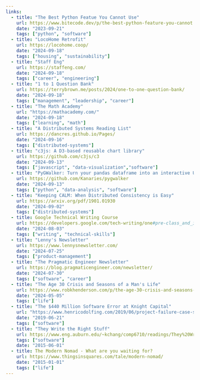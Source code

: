 ```yaml
---
links:
  - title: "The Best Python Featue You Cannot Use"
    url: https://www.bitecode.dev/p/the-best-python-feature-you-cannot
    date: "2023-09-21"
    tags: ["python", "software"]
  - title: "LocoHome Retrofit"
    url: https://locohome.coop/
    date: "2024-09-18"
    tags: ["housing", "sustainability"]
  - title: "Staff Eng"
    url: https://staffeng.com/
    date: "2024-09-18"
    tags: ["career", "engineering"]
  - title: "1 to 1 Question Bank"
    url: https://terrybrown.me/posts/2024/one-to-one-question-bank/
    date: "2024-09-18"
    tags: ["management", "leadership", "career"]
  - title: "The Math Academy"
    url: "https://mathacademy.com/"
    date: "2024-09-18"
    tags: ["learning", "math"]
  - title: "A Distributed Systems Reading List"
    url: https://dancres.github.io/Pages/
    date: "2024-09-16"
    tags: ["distributed-systems"]
  - title: "c3js: A D3-based reusable chart library"
    url: https://github.com/c3js/c3
    date: "2024-09-13"
    tags: ["javascript", "data-visualization","software"]
  - title: "PyGWalker: Turn your pandas dataframe into an interactive UI for visual analysis"
    url: https://github.com/Kanaries/pygwalker
    date: "2024-09-13"
    tags: ["python", "data-analysis", "software"]
  - title: "Keeping CALM: When Distributed Consistency is Easy"
    url: https://arxiv.org/pdf/1901.01930
    date: "2024-09-02"
    tags: ["distributed-systems"]
  - title: Google Technical Writing Course
    url: https://developers.google.com/tech-writing/one#pre-class_and_in-class_components
    date: "2024-08-03"
    tags: ["writing", "technical-skills"]
  - title: "Lenny's Newsletter"
    url: https://www.lennysnewsletter.com/
    date: "2024-07-25"
    tags: ["product-management"]
  - title: "The Pragmatic Engineer Newsletter"
    url: https://blog.pragmaticengineer.com/newsletter/
    date: "2024-07-30"
    tags: ["software", "career"]
  - title: "The Age 30 Crisis and Seasons of a Man's Life"
    url: https://www.robkhenderson.com/p/the-age-30-crisis-and-seasons-of
    date: "2024-05-05"
    tags: ["life"]
  - title: "The $440 Million Software Error at Knight Capital"
    url: "https://www.henricodolfing.com/2019/06/project-failure-case-study-knight-capital.html"
    date: "2019-06-21"
    tags: ["software"]
  - title: "They Write the Right Stuff"
    url: https://www.eng.auburn.edu/~kchang/comp6710/readings/They%20Write%20the%20Right%20Stuff.pdf
    tags: ["software"]
    date: "2015-06-01"
  - title: The Modern Nomad - What are you waiting for?
    url: https://www.thingsinsquares.com/tale/modern-nomad/
    date: "2015-01-01"
    tags: ["life"]
---
```

